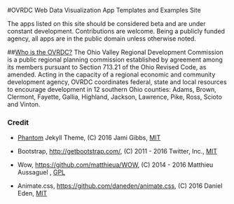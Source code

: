 #OVRDC Web Data Visualization App Templates and Examples Site

The apps listed on this site should be considered beta and are under constant development. Contributions are welcome. Being a publicly funded agency, all apps are in the public domain unless otherwise noted.

##[Who is the OVRDC?](http://www.ovrdc.org/about)
The Ohio Valley Regional Development Commission is a public regional planning commission established by agreement among its members pursuant to Section 713.21 of the Ohio Revised Code, as amended. Acting in the capacity of a regional economic and community development agency, OVRDC coordinates federal, state and local resources to encourage development in 12 southern Ohio counties: Adams, Brown, Clermont, Fayette, Gallia, Highland, Jackson, Lawrence, Pike, Ross, Scioto and Vinton.

### Credit
* [Phantom](https://github.com/jamigibbs/phantom) Jekyll Theme, (C) 2016 Jami Gibbs, [MIT](https://github.com/jamigibbs/phantom/blob/master/LICENSE)

* Bootstrap, http://getbootstrap.com/, (C) 2011 - 2016 Twitter, Inc., [MIT](https://github.com/twbs/bootstrap/blob/master/LICENSE)

* Wow, https://github.com/matthieua/WOW, (C) 2014 - 2016 Matthieu Aussaguel
, [GPL](https://github.com/matthieua/WOW#open-source-license)

* Animate.css, https://github.com/daneden/animate.css, (C) 2016 Daniel Eden, [MIT](https://github.com/daneden/animate.css/blob/master/LICENSE)
